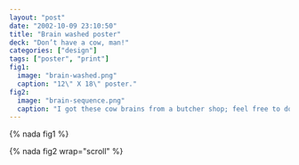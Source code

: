```yaml
---
layout: "post"
date: "2002-10-09 23:10:50"
title: "Brain washed poster"
deck: "Don’t have a cow, man!"
categories: ["design"]
tags: ["poster", "print"]
fig1:
  image: "brain-washed.png"
  caption: "12\" X 18\" poster."
fig2:
  image: "brain-sequence.png"
  caption: "I got these cow brains from a butcher shop; feel free to download/use the [source scans](http://uploads.mky.io/spray-paint-photoshop-brushes.zip) (337.6 MB zip)."
---
```


{% nada fig1 %}

{% nada fig2 wrap="scroll" %}
